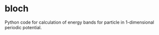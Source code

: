 # bloch
Python code for calculation of energy bands for particle in 1-dimensional periodic potential.

